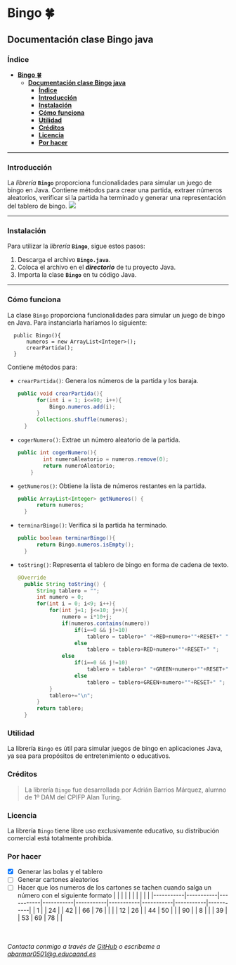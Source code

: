 # **Bingo** 🍀
## **Documentación clase Bingo java**

### **Índice**
- [**Bingo** 🍀](#bingo-)
  - [**Documentación clase Bingo java**](#documentación-clase-bingo-java)
    - [**Índice**](#índice)
    - [**Introducción** ](#introducción-)
    - [**Instalación** ](#instalación-)
    - [**Cómo funciona** ](#cómo-funciona-)
    - [**Utilidad** ](#utilidad-)
    - [**Créditos** ](#créditos-)
    - [**Licencia** ](#licencia-)
    - [**Por hacer** ](#por-hacer-)

---

### **Introducción** <a name="introducción-"></a>
La *librería* **`Bingo`** proporciona funcionalidades para simular un juego de bingo en Java. Contiene métodos para crear una partida, extraer números aleatorios, verificar si la partida ha terminado y generar una representación del tablero de bingo.
![](https://www.bienestarsenior.com/media/catalog/product/cache/1/thumbnail/dd54752af4dd24b92cb028fa0c0e8552/5/0/502010300-1_1_2.jpg)

---
### **Instalación** <a name="instalación-"></a>
Para utilizar la *librería* **`Bingo`**, sigue estos pasos:
1. Descarga el archivo **`Bingo.java`**.
2. Coloca el archivo en el ***directorio*** de tu proyecto Java.
3. Importa la clase **`Bingo`** en tu código Java.
---
### **Cómo funciona** <a name="cómo-funciona-"></a>
La clase `Bingo` proporciona funcionalidades para simular un juego de bingo en Java.
Para instanciarla haríamos lo siguiente:
  > 
      public Bingo(){
          numeros = new ArrayList<Integer>();
          crearPartida();
      }
Contiene métodos para:
- `crearPartida()`: Genera los números de la partida y los baraja.
  ``` java
  public void crearPartida(){
        for(int i = 1; i<=90; i++){
            Bingo.numeros.add(i);
        }
        Collections.shuffle(numeros);
    }
- `cogerNumero()`: Extrae un número aleatorio de la partida.
  ```java
  public int cogerNumero(){
          int numeroAleatorio = numeros.remove(0);
          return numeroAleatorio;
      }

- `getNumeros()`: Obtiene la lista de números restantes en la partida.
  ```java
  public ArrayList<Integer> getNumeros() {
        return numeros;
    }
- `terminarBingo()`: Verifica si la partida ha terminado.
  ```java
  public boolean terminarBingo(){
        return Bingo.numeros.isEmpty();
    }
- `toString()`: Representa el tablero de bingo en forma de cadena de texto.
  ```java
  @Override
    public String toString() {
        String tablero = "";
        int numero = 0;
        for(int i = 0; i<9; i++){
            for(int j=1; j<=10; j++){
                numero = i*10+j;
                if(numeros.contains(numero))
                    if(i==0 && j!=10)
                        tablero = tablero+" "+RED+numero+""+RESET+" ";
                    else
                        tablero = tablero+RED+numero+""+RESET+" ";
                else
                    if(i==0 && j!=10)
                        tablero = tablero+" "+GREEN+numero+""+RESET+" ";
                    else
                        tablero = tablero+GREEN+numero+""+RESET+" ";
            } 
            tablero+="\n";
        }
        return tablero;
    }

### **Utilidad** <a name="utilidad"></a>
La librería `Bingo` es útil para simular juegos de bingo en aplicaciones Java, ya sea para propósitos de entretenimiento o educativos.

### **Créditos** <a name="créditos"></a>
>La librería `Bingo` fue desarrollada por Adrián Barrios Márquez, alumno de 1º DAM del CPIFP Alan Turing.

### **Licencia** <a name="licencia"></a>
La librería `Bingo` tiene libre uso exclusivamente educativo, su distribución comercial está totalmente prohibida.

### **Por hacer** <a name="por-hacer"></a>
- [x] Generar las bolas y el tablero
- [ ] Generar cartones aleatorios
- [ ] Hacer que los numeros de los cartones se tachen cuando salga un número con el siguiente formato
  |           |           |           |           |           |           |           |           |           |
  |-----------|-----------|-----------|-----------|-----------|-----------|-----------|-----------|-----------|
  |   1       |           |  24       |           |  42       |           |  66       |  76       |           |
  |           |   12      |  26       |           |  44       |   50      |           |           |  90       |
  |   8       |           |           |   39      |           |   53      |  69       |  78       |           |

<br><br>
*Contacta conmigo a través de [GitHub](https://github.com/adribarrios05) o escríbeme a <abarmar0501@g.educaand.es>*


